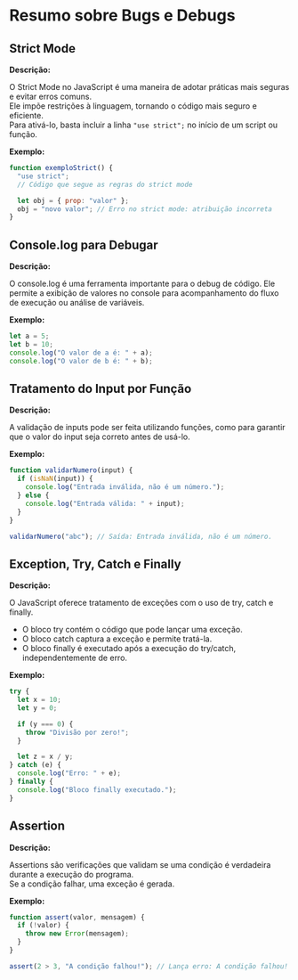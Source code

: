 # Resumo sobre Bugs e Debugs

## Strict Mode

**Descrição:**

O Strict Mode no JavaScript é uma maneira de adotar práticas mais seguras e evitar erros comuns.<br>
Ele impõe restrições à linguagem, tornando o código mais seguro e eficiente.<br>
Para ativá-lo, basta
incluir a linha `"use strict";` no início de um script ou função.

**Exemplo:**

```javascript
function exemploStrict() {
  "use strict";
  // Código que segue as regras do strict mode

  let obj = { prop: "valor" };
  obj = "novo valor"; // Erro no strict mode: atribuição incorreta
}
```

## Console.log para Debugar

**Descrição:**

O console.log é uma ferramenta importante para o debug de código. Ele permite a exibição de
valores no console para acompanhamento do fluxo de execução ou análise de variáveis.

**Exemplo:**

```javascript
let a = 5;
let b = 10;
console.log("O valor de a é: " + a);
console.log("O valor de b é: " + b);
```

## Tratamento do Input por Função

**Descrição:**

A validação de inputs pode ser feita utilizando funções, como para garantir que o valor do input seja correto antes de usá-lo.

**Exemplo:**

```javascript
function validarNumero(input) {
  if (isNaN(input)) {
    console.log("Entrada inválida, não é um número.");
  } else {
    console.log("Entrada válida: " + input);
  }
}

validarNumero("abc"); // Saída: Entrada inválida, não é um número.
```

## Exception, Try, Catch e Finally

**Descrição:**

O JavaScript oferece tratamento de exceções com o uso de try, catch e finally.

- O bloco try contém o código que pode lançar uma exceção.
- O bloco catch captura a exceção e permite tratá-la.
- O bloco finally é executado após a execução do try/catch, independentemente de erro.

**Exemplo:**

```javascript
try {
  let x = 10;
  let y = 0;

  if (y === 0) {
    throw "Divisão por zero!";
  }

  let z = x / y;
} catch (e) {
  console.log("Erro: " + e);
} finally {
  console.log("Bloco finally executado.");
}
```

## Assertion

**Descrição:**

Assertions são verificações que validam se uma condição é verdadeira durante a execução do
programa. <br>
Se a condição falhar, uma exceção é gerada.

**Exemplo:**

```javascript
function assert(valor, mensagem) {
  if (!valor) {
    throw new Error(mensagem);
  }
}

assert(2 > 3, "A condição falhou!"); // Lança erro: A condição falhou!
```
